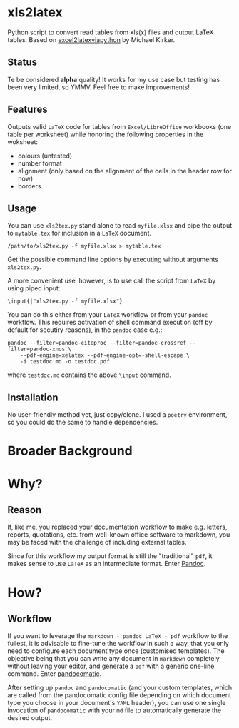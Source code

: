 # xls2latex
Python script to convert read tables from xls(x) files and output LaTeX tables.
Based on [excel2latexviapython](https://github.com/michaelkirker/excel2latexviapython) by Michael Kirker.

## Status
Te be considered **alpha** quality! It works for my use case but testing has been very limited, so YMMV.
Feel free to make improvements!

## Features
Outputs valid `LaTeX` code for tables from `Excel/LibreOffice` workbooks (one table per worksheet) while
honoring the following properties in the woksheet:
 - colours (untested)
 - number format
 - alignment (only based on the alignment of the cells in the header row for now)
 - borders.

## Usage
You can use `xls2tex.py` stand alone to read `myfile.xlsx` and pipe the output to `mytable.tex` for inclusion 
in a `LaTeX` document.

```
/path/to/xls2tex.py -f myfile.xlsx > mytable.tex
```
Get the possible command line options by executing without arguments `xls2tex.py`.

A more convenient use, however, is to use call the script from `LaTeX` by using piped input:

```
\input{|"xls2tex.py -f myfile.xlsx"}
```
You can do this either from your `LaTeX` workflow or from your `pandoc` workflow. This requires activation 
of shell command execution (off by default for secutiry reasons), in the `pandoc` case e.g.:

```
pandoc --filter=pandoc-citeproc --filter=pandoc-crossref --filter=pandoc-xnos \
    --pdf-engine=xelatex --pdf-engine-opt=-shell-escape \
    -i testdoc.md -o testdoc.pdf
```
where `testdoc.md` contains the above `\input` command.

## Installation
No user-friendly method yet, just copy/clone.
I used a `poetry` environment, so you could do the same to handle dependencies.

# Broader Background
# Why?
## Reason
If, like me, you replaced your documentation workflow to make e.g. letters, reports, quotations, etc. 
from well-known office software to markdown, you may be faced with the challenge of including external tables.

Since for this workflow my output format is still the "traditional" `pdf`, it makes sense to use `LaTeX` as an intermediate format.
Enter [Pandoc](https://pandoc.org/).

# How?
## Workflow
If you want to leverage the `markdown - pandoc LaTeX - pdf` workflow to the fullest, it is advisable to fine-tune the workflow
in such a way, that you only need to configure each document type once (customised templates). The objective being that you can
write any document in `markdown` completely without leaving your editor, and generate a `pdf` with a generic one-line command.
Enter [pandocomatic](https://github.com/htdebeer/pandocomatic).

After setting up `pandoc` and `pandocomatic` (and your custom templates, which are called from the pandocomatic config file 
depending on which document type you choose in your document's `YAML` header), you can use one single invocation of 
`pandocomatic` with your `md` file to automatically generate the desired output.
